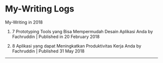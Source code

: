 # My-Writing Logs

My-Writing in 2018

1. 7 Prototyping Tools yang Bisa Mempermudah Desain Aplikasi Anda
   by Fachruddin | Published in 20 February 2018

2. 8 Aplikasi yang dapat Meningkatkan Produktivitas Kerja Anda
   by Fachruddin | Published 31 May 2018

- - -
